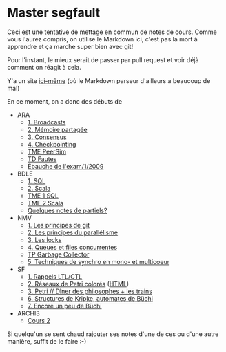 Master segfault
==

Ceci est une tentative de mettage en commun de notes de cours.
Comme vous l'aurez compris, on utilise le Markdown ici, c'est pas la mort à apprendre et ça marche super bien avec git!

Pour l'instant, le mieux serait de passer par pull request et voir déjà comment on réagit à cela.

Y'a un site [ici-même](https://tshikaboom.github.io/master-segfault/) (où le Markdown parseur d'ailleurs a beaucoup de mal)

En ce moment, on a donc des débuts de
- ARA
  - [1. Broadcasts](ARA/Part1-Broadcasts.md)
  - [2. Mémoire partagée](ARA/Part2-SharedMemory.md)
  - [3. Consensus](ARA/Part3-Consensus.md)
  - [4. Checkpointing](ARA/Part4-Checkpointing.md)
  - [TME PeerSim](ARA/PeerSim/tme1.md)
  - [TD Fautes](ARA/TD-FD.md)
  - [Ébauche de l'exam/1/2009](ARA/Partiel.md)
- BDLE
  - [1. SQL](BDLE/Cours1-SQL.md)
  - [2. Scala](BDLE/Cours2-Scala.md)
  - [TME 1 SQL](BDLE/tme1-sql.md)
  - [TME 2 Scala](BDLE/tme2-scala.md)
  - [Quelques notes de partiels?](BDLE/partiel.md)
- NMV
  - [1. Les principes de git](NMV/CS1-Git.md)
  - [2. Les principes du parallélisme](NMV/CS2-Parallelism.md)
  - [3. Les locks](NMV/CS3-Locks.md)
  - [4. Queues et files concurrentes](NMV/CS4-ConcurrentQueuesAndStacks.md)
  - [TP Garbage Collector](NMV/TD1-GC.md)
  - [5. Techniques de synchro en mono- et multicoeur](NMV/CS5-Resume.md)
- SF
  - [1. Rappels LTL/CTL](SF/cours-1.md)
  - [2. Réseaux de Petri colorés](SF/cours2.md) ([HTML](SF/cours2.html))
  - [3. Petri // Dîner des philosophes + les trains](SF/cours3.md)
  - [6. Structures de Kripke, automates de Büchi](SF/cours6.md)
  - [7. Encore un peu de Büchi](SF/cours7.md)
- ARCHI3
  - [Cours 2](ARCHI3/archicours2.md)

Si quelqu'un se sent chaud rajouter ses notes d'une de ces ou d'une autre manière, suffit de le faire :-)
